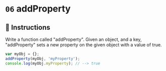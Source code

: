 # `06` addProperty

## 📝 Instructions

Write a function called "addProperty".
Given an object, and a key, "addProperty" sets a new property on the given object with a value of true.

```Javascript
var myObj = {};
addProperty(myObj, 'myProperty');
console.log(myObj.myProperty); // --> true
```